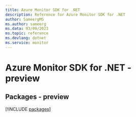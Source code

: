 ```yaml
---
title: Azure Monitor SDK for .NET
description: Reference for Azure Monitor SDK for .NET
author: SameergMS
ms.author: sameerg
ms.data: 03/09/2023
ms.topic: reference
ms.devlang: dotnet
ms.service: monitor
---
```

# Azure Monitor SDK for .NET - preview
## Packages - preview
[!INCLUDE [packages](monitor-index.md)]